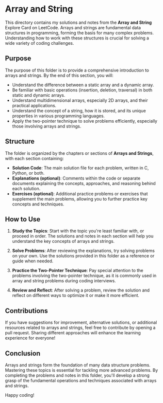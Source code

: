 # Array and String

This directory contains my solutions and notes from the **Array and String** Explore Card on LeetCode. Arrays and strings are fundamental data structures in programming, forming the basis for many complex problems. Understanding how to work with these structures is crucial for solving a wide variety of coding challenges.

## Purpose

The purpose of this folder is to provide a comprehensive introduction to arrays and strings. By the end of this section, you will:

- Understand the difference between a static array and a dynamic array.
- Be familiar with basic operations (insertion, deletion, traversal) in both static and dynamic arrays.
- Understand multidimensional arrays, especially 2D arrays, and their practical applications.
- Understand the concept of a string, how it is stored, and its unique properties in various programming languages.
- Apply the two-pointer technique to solve problems efficiently, especially those involving arrays and strings.

## Structure

The folder is organized by the chapters or sections of **Arrays and Strings**, with each section containing:

- **Solution Code**: The main solution file for each problem, written in C, Python, or both.
- **Explanations (optional)**: Comments within the code or separate documents explaining the concepts, approaches, and reasoning behind each solution.
- **Exercises (optional)**: Additional practice problems or exercises that supplement the main problems, allowing you to further practice key concepts and techniques.

## How to Use

1. **Study the Topics**: Start with the topic you're least familiar with, or proceed in order. The solutions and notes in each section will help you understand the key concepts of arrays and strings.
   
2. **Solve Problems**: After reviewing the explanations, try solving problems on your own. Use the solutions provided in this folder as a reference or guide when needed.

3. **Practice the Two-Pointer Technique**: Pay special attention to the problems involving the two-pointer technique, as it is commonly used in array and string problems during coding interviews.

4. **Review and Reflect**: After solving a problem, review the solution and reflect on different ways to optimize it or make it more efficient.

## Contributions

If you have suggestions for improvement, alternative solutions, or additional resources related to arrays and strings, feel free to contribute by opening a pull request. Sharing different approaches will enhance the learning experience for everyone!

## Conclusion

Arrays and strings form the foundation of many data structure problems. Mastering these topics is essential for tackling more advanced problems. By completing the problems and notes in this folder, you'll develop a strong grasp of the fundamental operations and techniques associated with arrays and strings.

Happy coding!
